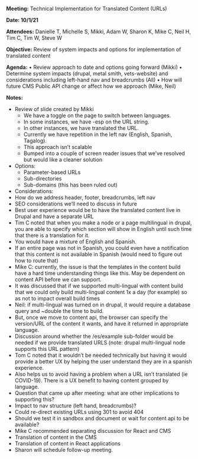 **Meeting:** Technical Implementation for Translated Content (URLs) 

**Date: 10/1/21**

**Attendees:** Danielle T, Michelle S, Mikki, Adam W, Sharon K, Mike C, Neil H, Tim C, Tim W, Steve W

**Objective:** Review of system impacts and options for implementation of translated content
  
**Agenda:**
•	Review approach to date and options going forward (Mikki)
•	Determine system impacts (drupal, metal smith, vets-website) and considerations including left-hand nav and breadcrumbs (All)
•	How will future CMS Public API change or affect how we approach (Mike, Neil)

**Notes:**
- Review of slide created by Mikki
  - We have a toggle on the page to switch between languages.
  - In some instances, we have  -esp on the URL string.
  - In other instances, we have translated the URL. 
  - Currently we have repetition in the left nav (English, Spanish, Tagalog). 
  - This approach isn’t scalable
  - Bumped into a couple of screen reader issues that we’ve resolved but would like a cleaner solution 
- Options:
  -	Parameter-based URLs
  -	Sub-directories 
  -	Sub-domains (this has been ruled out)
- Considerations:
- How do we address header, footer, breadcrumbs, left nav
- SEO considerations we’ll need to discuss in future
- Best user experience would be to have the translated content live in Drupal and have a separate URL
- Tim C noted that when you make a node or a page multilingual in drupal, you are able to specify which section will show in English until such time that there is a translation for it. 
- You would have a mixture of English and Spanish.
-	If an entire page was not in Spanish, you could even have a notification that this content is not available in Spanish (would need to figure out how to route that)
-	Mike C:  currently, the issue is that the templates in the content build have a hard time understanding things like this. May be dependent on content API before we can support.
-	It was discussed that if we supported multi-lingual with content build that we could only build multi-lingual content 1x a day (for example) so as not to impact overall build times
-	Neil: if multi-lingual was turned on in drupal, it would require a database query and ~double the time to build.	
-	But, once we move to content api, the browser can specify the version/URL of the content it wants, and have it returned in appropriate language.
-	Discussion around whether the /es/example sub-folder would be needed if we provide translated URLS (note: drupal multi-lingual node supports this URL pattern)
-	Tom C noted that it wouldn’t be needed technically but having it would provide a better UX by helping the user understand they are in a spanish experience.
-	Also helps us to avoid having a problem when a URL isn’t translated (ie COVID-19). There is a UX benefit to having content grouped by language.
-	Question that came up after meeting: what are other implications to supporting this?	
-	Impact to nav structure (left hand, breadcrumbs)?
-	Could re-direct existing URLs using 301 to avoid 404
-	Should we test it in sandbox and document or wait for content api to be available?
-	Mike C recommended separating discussion for React and CMS 
-	Translation of content in the CMS
-	Translation of content in React applications
-	Sharon will schedule follow-up meeting.




